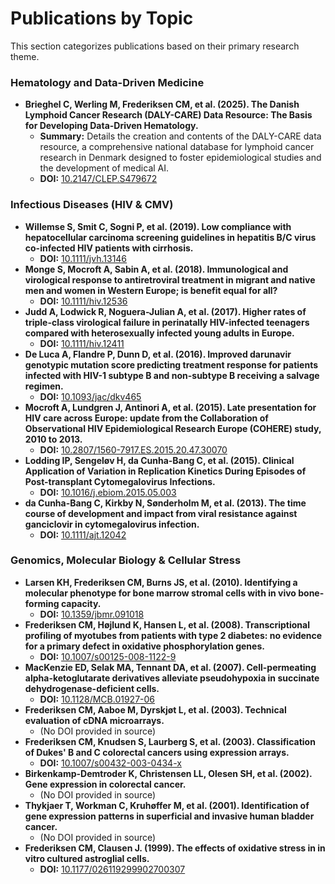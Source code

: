 # Publications by Topic

This section categorizes publications based on their primary research theme.

### Hematology and Data-Driven Medicine

* **Brieghel C, Werling M, Frederiksen CM, et al. (2025). The Danish Lymphoid Cancer Research (DALY-CARE) Data Resource: The Basis for Developing Data-Driven Hematology.**
    * **Summary:** Details the creation and contents of the DALY-CARE data resource, a comprehensive national database for lymphoid cancer research in Denmark designed to foster epidemiological studies and the development of medical AI.
    * **DOI:** [10.2147/CLEP.S479672](https://doi.org/10.2147/CLEP.S479672)

### Infectious Diseases (HIV & CMV)

* **Willemse S, Smit C, Sogni P, et al. (2019). Low compliance with hepatocellular carcinoma screening guidelines in hepatitis B/C virus co-infected HIV patients with cirrhosis.**
    * **DOI:** [10.1111/jvh.13146](https://doi.org/10.1111/jvh.13146)
* **Monge S, Mocroft A, Sabin A, et al. (2018). Immunological and virological response to antiretroviral treatment in migrant and native men and women in Western Europe; is benefit equal for all?**
    * **DOI:** [10.1111/hiv.12536](https://doi.org/10.1111/hiv.12536)
* **Judd A, Lodwick R, Noguera-Julian A, et al. (2017). Higher rates of triple-class virological failure in perinatally HIV-infected teenagers compared with heterosexually infected young adults in Europe.**
    * **DOI:** [10.1111/hiv.12411](https://doi.org/10.1111/hiv.12411)
* **De Luca A, Flandre P, Dunn D, et al. (2016). Improved darunavir genotypic mutation score predicting treatment response for patients infected with HIV-1 subtype B and non-subtype B receiving a salvage regimen.**
    * **DOI:** [10.1093/jac/dkv465](https://doi.org/10.1093/jac/dkv465)
* **Mocroft A, Lundgren J, Antinori A, et al. (2015). Late presentation for HIV care across Europe: update from the Collaboration of Observational HIV Epidemiological Research Europe (COHERE) study, 2010 to 2013.**
    * **DOI:** [10.2807/1560-7917.ES.2015.20.47.30070](https://doi.org/10.2807/1560-7917.ES.2015.20.47.30070)
* **Lodding IP, Sengeløv H, da Cunha-Bang C, et al. (2015). Clinical Application of Variation in Replication Kinetics During Episodes of Post-transplant Cytomegalovirus Infections.**
    * **DOI:** [10.1016/j.ebiom.2015.05.003](https://doi.org/10.1016/j.ebiom.2015.05.003)
* **da Cunha-Bang C, Kirkby N, Sønderholm M, et al. (2013). The time course of development and impact from viral resistance against ganciclovir in cytomegalovirus infection.**
    * **DOI:** [10.1111/ajt.12042](https://doi.org/10.1111/ajt.12042)

### Genomics, Molecular Biology & Cellular Stress

* **Larsen KH, Frederiksen CM, Burns JS, et al. (2010). Identifying a molecular phenotype for bone marrow stromal cells with in vivo bone-forming capacity.**
    * **DOI:** [10.1359/jbmr.091018](https://doi.org/10.1359/jbmr.091018)
* **Frederiksen CM, Højlund K, Hansen L, et al. (2008). Transcriptional profiling of myotubes from patients with type 2 diabetes: no evidence for a primary defect in oxidative phosphorylation genes.**
    * **DOI:** [10.1007/s00125-008-1122-9](https://doi.org/10.1007/s00125-008-1122-9)
* **MacKenzie ED, Selak MA, Tennant DA, et al. (2007). Cell-permeating alpha-ketoglutarate derivatives alleviate pseudohypoxia in succinate dehydrogenase-deficient cells.**
    * **DOI:** [10.1128/MCB.01927-06](https://doi.org/10.1128/MCB.01927-06)
* **Frederiksen CM, Aaboe M, Dyrskjøt L, et al. (2003). Technical evaluation of cDNA microarrays.**
    * (No DOI provided in source)
* **Frederiksen CM, Knudsen S, Laurberg S, et al. (2003). Classification of Dukes' B and C colorectal cancers using expression arrays.**
    * **DOI:** [10.1007/s00432-003-0434-x](https://doi.org/10.1007/s00432-003-0434-x)
* **Birkenkamp-Demtroder K, Christensen LL, Olesen SH, et al. (2002). Gene expression in colorectal cancer.**
    * (No DOI provided in source)
* **Thykjaer T, Workman C, Kruhøffer M, et al. (2001). Identification of gene expression patterns in superficial and invasive human bladder cancer.**
    * (No DOI provided in source)
* **Frederiksen CM, Clausen J. (1999). The effects of oxidative stress in in vitro cultured astroglial cells.**
    * **DOI:** [10.1177/026119299902700307](https://doi.org/10.1177/026119299902700307)

